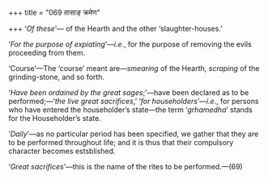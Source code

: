 +++
title = "069 तासाङ् क्रमेण"

+++
‘*Of these*’— of the Hearth and the other ‘slaughter-houses.’

‘*For the purpose of expiating*’—*i.e*., for the purpose of removing the
evils proceeding from them.

‘Course’—The ‘course’ meant are—*smearing* of the Hearth, *scraping* of
the grinding-stone, and so forth.

‘*Have been ordained by the great sages*;’—have been declared as to be
performed;—‘*the live great sacrifices*,’ ‘*for householders*’—*i.e*.,
for persons who have entered the householder’s state—the term
‘*grhamedha*’ stands for the Householder’s state.

‘*Daily*’—as no particular period has been specified, we gather that
they are to be performed throughout life; and it is thus that their
compulsory character becomes estsblished.

‘*Great sacrifices*’—this is the name of the rites to be performed.—(69)


